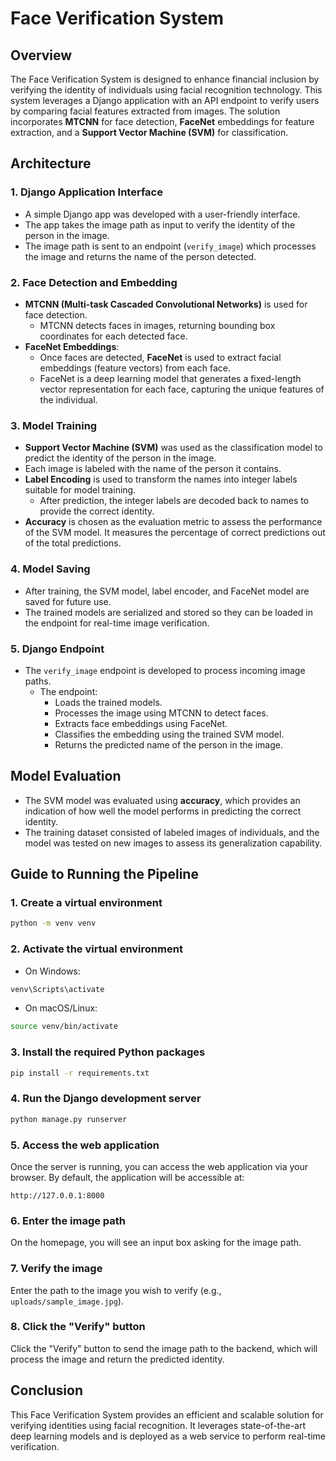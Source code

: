 # Face Verification System

## Overview

The Face Verification System is designed to enhance financial inclusion by verifying the identity of individuals using facial recognition technology. This system leverages a Django application with an API endpoint to verify users by comparing facial features extracted from images. The solution incorporates **MTCNN** for face detection, **FaceNet** embeddings for feature extraction, and a **Support Vector Machine (SVM)** for classification.

## Architecture

### 1. Django Application Interface
- A simple Django app was developed with a user-friendly interface.
- The app takes the image path as input to verify the identity of the person in the image.
- The image path is sent to an endpoint (`verify_image`) which processes the image and returns the name of the person detected.

### 2. Face Detection and Embedding
- **MTCNN (Multi-task Cascaded Convolutional Networks)** is used for face detection.
  - MTCNN detects faces in images, returning bounding box coordinates for each detected face.
- **FaceNet Embeddings**:
  - Once faces are detected, **FaceNet** is used to extract facial embeddings (feature vectors) from each face.
  - FaceNet is a deep learning model that generates a fixed-length vector representation for each face, capturing the unique features of the individual.

### 3. Model Training
- **Support Vector Machine (SVM)** was used as the classification model to predict the identity of the person in the image.
- Each image is labeled with the name of the person it contains.
- **Label Encoding** is used to transform the names into integer labels suitable for model training.
  - After prediction, the integer labels are decoded back to names to provide the correct identity.
- **Accuracy** is chosen as the evaluation metric to assess the performance of the SVM model. It measures the percentage of correct predictions out of the total predictions.

### 4. Model Saving
- After training, the SVM model, label encoder, and FaceNet model are saved for future use.
- The trained models are serialized and stored so they can be loaded in the endpoint for real-time image verification.

### 5. Django Endpoint
- The `verify_image` endpoint is developed to process incoming image paths.
  - The endpoint:
    - Loads the trained models.
    - Processes the image using MTCNN to detect faces.
    - Extracts face embeddings using FaceNet.
    - Classifies the embedding using the trained SVM model.
    - Returns the predicted name of the person in the image.

## Model Evaluation
- The SVM model was evaluated using **accuracy**, which provides an indication of how well the model performs in predicting the correct identity.
- The training dataset consisted of labeled images of individuals, and the model was tested on new images to assess its generalization capability.

## Guide to Running the Pipeline

### 1. Create a virtual environment
```bash
python -m venv venv
```

### 2. Activate the virtual environment
- On Windows:
```bash
venv\Scripts\activate
```
- On macOS/Linux:
```bash
source venv/bin/activate
```

### 3. Install the required Python packages
```bash
pip install -r requirements.txt
```

### 4. Run the Django development server
```bash
python manage.py runserver
```

### 5. Access the web application
Once the server is running, you can access the web application via your browser. By default, the application will be accessible at:
```
http://127.0.0.1:8000
```

### 6. Enter the image path
On the homepage, you will see an input box asking for the image path.

### 7. Verify the image
Enter the path to the image you wish to verify (e.g., `uploads/sample_image.jpg`).

### 8. Click the "Verify" button
Click the "Verify" button to send the image path to the backend, which will process the image and return the predicted identity.

## Conclusion

This Face Verification System provides an efficient and scalable solution for verifying identities using facial recognition. It leverages state-of-the-art deep learning models and is deployed as a web service to perform real-time verification.
